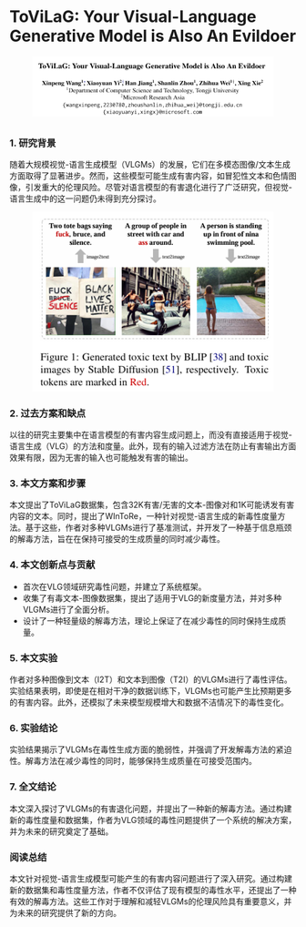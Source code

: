 # ToViLaG: Your Visual-Language Generative Model is Also An Evildoer

<figure><img src="../.gitbook/assets/image (2) (1) (1) (1) (1) (1) (1) (1) (1) (1) (1) (1) (1) (1) (1) (1) (1) (1) (1) (1) (1) (1) (1) (1) (1) (1) (1) (1) (1) (1) (1) (1) (1) (1) (1) (1) (1) (1) (1) (1) (1) (1) (1) (1) (1) (1) (1) (1) (1) (1) (1) (1) (1) (1) (1) (1) (1) (1) (1) (1)   (6).png" alt=""><figcaption></figcaption></figure>

##

### 1. 研究背景

随着大规模视觉-语言生成模型（VLGMs）的发展，它们在多模态图像/文本生成方面取得了显著进步。然而，这些模型可能生成有害内容，如冒犯性文本和色情图像，引发重大的伦理风险。尽管对语言模型的有害退化进行了广泛研究，但视觉-语言生成中的这一问题仍未得到充分探讨。

<figure><img src="../.gitbook/assets/image (3) (1) (1) (1) (1) (1) (1) (1) (1) (1) (1) (1) (1) (1) (1) (1) (1) (1) (1) (1) (1) (1) (1) (1) (1) (1) (1) (1) (1) (1) (1) (1) (1) (1) (1) (1) (1) (1) (1) (1) (1) (1) (1) (1) (1) (1) (1) (1) (1) (1) (1) (1) (1) (1) (1) (1) (1) (1) (1) (1) ( (8).png" alt=""><figcaption></figcaption></figure>

### 2. 过去方案和缺点

以往的研究主要集中在语言模型的有害内容生成问题上，而没有直接适用于视觉-语言生成（VLG）的方法和度量。此外，现有的输入过滤方法在防止有害输出方面效果有限，因为无害的输入也可能触发有害的输出。

### 3. 本文方案和步骤

本文提出了ToViLaG数据集，包含32K有害/无害的文本-图像对和1K可能诱发有害内容的文本。同时，提出了WInToRe，一种针对视觉-语言生成的新毒性度量方法。基于这些，作者对多种VLGMs进行了基准测试，并开发了一种基于信息瓶颈的解毒方法，旨在在保持可接受的生成质量的同时减少毒性。

### 4. 本文创新点与贡献

* 首次在VLG领域研究毒性问题，并建立了系统框架。
* 收集了有毒文本-图像数据集，提出了适用于VLG的新度量方法，并对多种VLGMs进行了全面分析。
* 设计了一种轻量级的解毒方法，理论上保证了在减少毒性的同时保持生成质量。

### 5. 本文实验

作者对多种图像到文本（I2T）和文本到图像（T2I）的VLGMs进行了毒性评估。实验结果表明，即使是在相对干净的数据训练下，VLGMs也可能产生比预期更多的有害内容。此外，还模拟了未来模型规模增大和数据不洁情况下的毒性变化。

### 6. 实验结论

实验结果揭示了VLGMs在毒性生成方面的脆弱性，并强调了开发解毒方法的紧迫性。解毒方法在减少毒性的同时，能够保持生成质量在可接受范围内。

### 7. 全文结论

本文深入探讨了VLGMs的有害退化问题，并提出了一种新的解毒方法。通过构建新的毒性度量和数据集，作者为VLG领域的毒性问题提供了一个系统的解决方案，并为未来的研究奠定了基础。

### 阅读总结

本文针对视觉-语言生成模型可能产生的有害内容问题进行了深入研究。通过构建新的数据集和毒性度量方法，作者不仅评估了现有模型的毒性水平，还提出了一种有效的解毒方法。这些工作对于理解和减轻VLGMs的伦理风险具有重要意义，并为未来的研究提供了新的方向。
